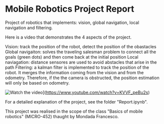 # **Mobile Robotics Project Report** 


Project of robotics that implements: vision, global navigation, local navigation and filtering.

Here is a video that demonstrates the 4 aspects of the project.

Vision: track the position of the robot, detect the position of the obastacles
Global navigaiton: solves the traveling salesman problem to connect all the goals (green dots) and then come back at the initial position
Local naviagation: distance sensores are used to avoid abstacles that arise in the path
Filtering: a kalman filter is implemented to track the position of the robot. It merges the information coming from the vision and from the odometry. Therefore, if the the camera is obstructed, the position estimation will only be based on odometry.

![Watch the video](https://img.youtube.com/vi/KVVF_peBu2s/maxresdefault.jpg)](https://www.youtube.com/watch?v=KVVF_peBu2s)


For a detailed explanation of the project, see the folder "Report.ipynb".

This project was realised in the scope of the class "Basics of mobile robotics" (MICRO-452) thaught by Mondada Francesco.
